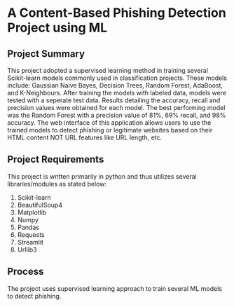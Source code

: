 # A Content-Based Phishing Detection Project using ML

## Project Summary

This project adopted a supervised learning method in training several Scikit-learn models commonly used in classification projects. These models include: Gaussian Naive Bayes,  Decision Trees, Random Forest, AdaBoost, and K-Neighbours. After training the models with labeled data, models were tested with a seperate test data. Results detailing the accuracy, recall and precision values were obtained for each model. The best performing model was the Random Forest with a precision value of 81%, 69% recall, and 98% accuracy. The web interface of this application allows users to use the trained models to detect phishing or legitimate websites based on their HTML content NOT URL features like URL length, etc.

## Project Requirements

This project is written primarily in python and thus utilizes several libraries/modules as stated below:

1. Scikit-learn
2. BeautifulSoup4
3. Matplotlib
4. Numpy
5. Pandas
6. Requests
7. Streamlit
8. Urllib3

## Process

The project uses supervised learning approach to train several ML models to detect phishing.

